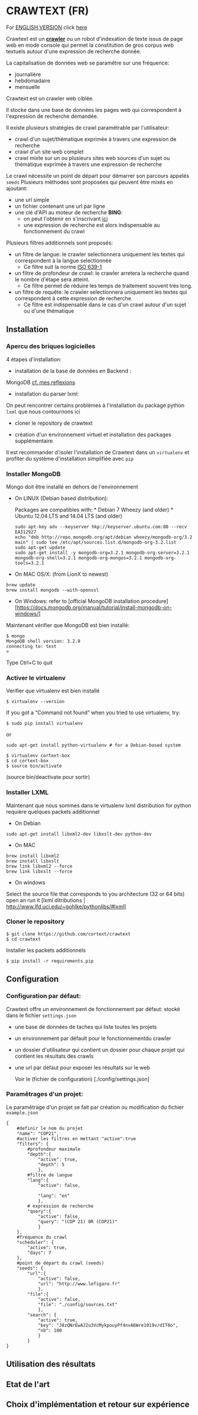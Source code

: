 # CRAWTEXT (FR)

For [ENGLISH VERSION](./README_EN.md) click [here](./README_EN.md)

Crawtext est un [**crawler**](https://fr.wikipedia.org/wiki/Robot_d'indexation) 
ou un robot d'indexation de texte issus de page web en mode console
qui permet la constitution de gros corpus web textuels
autour d'une expression de recherche donnée.

La capitalisation de données web se paramêtre sur une fréquence:
 * journalière
 * hebdomadaire 
 * mensuelle 

Crawtext est un crawler web ciblée. 

Il stocke dans une base de données les pages web qui correspondent à l'expression de recherche demandée.

Il existe plusieurs stratégies de crawl paramétrable par l'utilisateur:
* crawl d'un sujet/thématique exprimée à travers une expression de recherche
* crawl d'un site web complet
* crawl mixte sur un ou plusieurs sites web sources d'un sujet ou thématique 
exprimée à travers une expression de recherche

Le crawl nécessite un point de départ pour démarrer son parcours appelés ```seeds```
Plusieurs méthodes sont proposées qui peuvent être mixés en ajoutant:
* une url simple
* un fichier contenant une url par ligne
* une clé d'API au moteur de recherche **BING**: 
    * on peut l'obtenir en s'inscrivant [ici](https://datamarket.azure.com/dataset/5BA839F1-12CE-4CCE-BF57-A49D98D29A44)
    * une expression de recherche est alors indispensable au fonctionnement du crawl
        
Plusieurs filtres additionnels sont proposés:

* un filtre de langue: le crawler selectionnera uniquement les textes qui correspondent à la langue selectionnée
    * Ce filtre suit la norme [ISO 639-1](https://fr.wikipedia.org/wiki/Liste_des_codes_ISO_639-1)
* un filtre de profondeur de crawl: le crawler arretera la recherche quand le nombre d'étape sera atteint.
    * Ce filtre permet de réduire les temps de traitement souvent très long.
* un filtre de requête: le crawler selectionnera uniquement les textes qui correspondent à cette expression de recherche.
    * Ce filtre est indispensable dans le cas d'un crawl autour d'un sujet ou d'une thématique
        

## Installation

### Apercu des briques logicielles
4 étapes d'installation:
- installation de la base de données en Backend : 

MongoDB [cf. mes reflexions](##Choix_d'implémentation_et_retour_sur_expérience)

- installation du parser lxml:

On peut rencontrer certains problèmes à l'installation du package python ```lxml```
que nous contournons ici

- cloner le repository de crawtext

- création d'un environnement virtuel et installation des packages supplémentaire

Il est recommander d'isoler l'installation de Crawtext dans un ```virtualenv```
et profiter du système d'installation simplifiée avec ```pip```

### Installer MongoDB

Mongo doit être installé en dehors de l'environnement 
* On LINUX (Debian based distribution):

    Packages are compatibles with:
        * Debian 7 Wheezy (and older)
        * Ubuntu 12.04 LTS and 14.04 LTS (and older)
    ``` 
    sudo apt-key adv --keyserver hkp://keyserver.ubuntu.com:80 --recv EA312927
    echo "deb http://repo.mongodb.org/apt/debian wheezy/mongodb-org/3.2 main" | sudo tee /etc/apt/sources.list.d/mongodb-org-3.2.list
    sudo apt-get update
    sudo apt-get install -y mongodb-org=3.2.1 mongodb-org-server=3.2.1 mongodb-org-shell=3.2.1 mongodb-org-mongos=3.2.1 mongodb-org-tools=3.2.1
    ``` 
* On MAC OS/X: 
(from LionX to newest)

``` 
brew update
brew install mongodb --with-openssl
```

* On Windows:
    refer to [official MongoDB installation procedure] [https://docs.mongodb.org/manual/tutorial/install-mongodb-on-windows/]

Maintenant vérifier que MongoDB  est bien installé:

```
$ mongo
MongoDB shell version: 3.2.0
connecting to: test
>
```
Type Ctrl+C to quit
    
    
### Activer le virtualenv

Verifier que virtualenv est bien installé

```
$ virtualenv --version
```

If you got a “Command not found” when you tried to use virtualenv, try:
```
$ sudo pip install virtualenv
```
or
``` 
sudo apt-get install python-virtualenv # for a Debian-based system
```

```
$ virtualenv cortext-box
$ cd cortext-box
$ source bin/activate
```

(source bin/deactivate pour sortir)

### Installer LXML

Maintenant que nous sommes dans le virtualenv
lxml distribution for python requière quelques packets additionnel

* On Debian
```
sudo apt-get install libxml2-dev libxslt-dev python-dev
```
* On MAC

```
brew install libxml2
brew install libxslt
brew link libxml2 --force
brew link libxslt --force
```
* On windows

Select the source file that corresponds to you architecture (32 or 64 bits)
open an run it
[lxml ditributions | http://www.lfd.uci.edu/~gohlke/pythonlibs/#lxml]

### Cloner le repository

```
$ git clone https://github.com/cortext/crawtext
$ cd crawtext
```

Installer les packets additionnels

``` 
$ pip install -r requirements.pip

``` 

## Configuration
### Configuration par défaut:

Crawtext offre un environnement de fonctionnement par défaut:
stocké dans le fichier ```settings.json```
- une base de données de taches qui liste toutes les projets 
- un environnement par défault pour le fonctionnementdu crawler
- un dossier d'utilisateur qui contient un dossier pour chaque projet qui contient les résultats des crawls
- une url par défaut pour exposer les résultats sur le web

    Voir le (fichier de configuration) [./config/settings.json]

### Paramêtrages d'un projet:
Le paramêtrage d'un projet se fait par création ou modification du fichier ```example.json```
```javascript:
{
    #definir le nom du projet
    "name": "COP21",
    #activer les filtres en mettant "active":true 
    "filters": {
        #profondeur maximale
        "depth":{ 
            "active": true,
            "depth": 5
            },
        #filtre de langue
        "lang":{
            "active": false,
            
            "lang": "en"
            },
        # expression de recherche
        "query":{
            "active": false,
            "query": "(COP 21) OR (COP21)"
            }
    },
    #fréquence du crawl
    "scheduler": {
        "active": true,
        "days": 7
    },
    #point de départ du crawl (seeds)
    "seeds": {
        "url":{
            "active": false,
            "url": "http://www.lefigaro.fr"
            },
        "file":{
            "active": false,
            "file": "./config/sources.txt"
            },
        "search": {
            "active": true,
            "key": "J8zQNrEwAJ2u3VcMykpouyPf4nvA6Wre1019v/dIT0o",
            "nb": 100
            }
        }
}
```

## Utilisation des résultats

## Etat de l'art

## Choix d'implémentation et retour sur expérience


